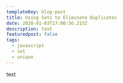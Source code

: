 ```yaml
---
templateKey: blog-post
title: Using Sets to Eliminate Duplicates
date: 2020-01-03T17:00:56.215Z
description: text
featuredpost: false
tags:
  - javascript
  - set
  - unique
---
```

text
